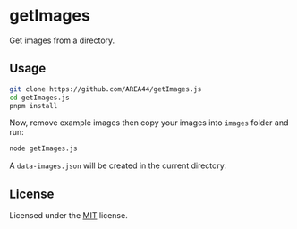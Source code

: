 # getImages

Get images from a directory.

## Usage

```sh
git clone https://github.com/AREA44/getImages.js
cd getImages.js
pnpm install
```

Now, remove example images then copy your images into `images` folder and run:

```sh
node getImages.js
```

A `data-images.json` will be created in the current directory.

## License

Licensed under the [MIT](./LICENSE) license.
